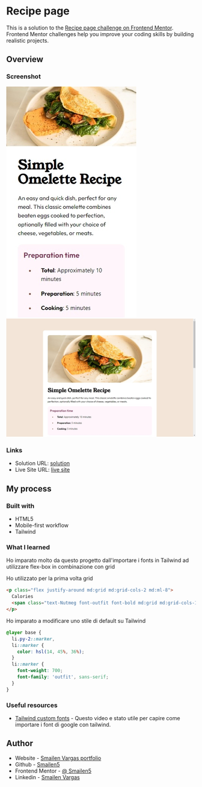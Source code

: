 # Recipe page

This is a solution to the [Recipe page challenge on Frontend Mentor](https://www.frontendmentor.io/challenges/recipe-page-KiTsR8QQKm). Frontend Mentor challenges help you improve your coding skills by building realistic projects. 


## Overview

### Screenshot

![smartphone](./screenshot/smartphone.jpeg)
![desktop](./screenshot/desktop.jpeg)


### Links

- Solution URL: [solution](https://github.com/Smailen5/Frontend-Mentor-Challenge/tree/main/recipe-page-main-main)
- Live Site URL: [live site](https://smailen5.github.io/Frontend-Mentor-Challenge/recipe-page-main-main/)

## My process

### Built with

- HTML5
- Mobile-first workflow
- Tailwind


### What I learned

Ho imparato molto da questo progetto dall'importare i fonts in Tailwind ad utilizzare flex-box in combinazione con grid

Ho utilizzato per la prima volta grid
```html
<p class="flex justify-around md:grid md:grid-cols-2 md:ml-8">
  Calories
  <span class="text-Nutmeg font-outfit font-bold md:grid md:grid-cols-1">277kcal</span>
</p>
```
Ho imparato a modificare uno stile di default su Tailwind
```css
@layer base {
  li.py-2::marker,
  li::marker {
    color: hsl(14, 45%, 36%);
  }
  li::marker {
    font-weight: 700;
    font-family: 'outfit', sans-serif;
  }
}
```


### Useful resources

- [Tailwind custom fonts](https://www.youtube.com/watch?v=arfDRUIZOiw&ab_channel=NetNinja) - Questo video e stato utile per capire come importare i font di google con tailwind.


## Author

- Website - [Smailen Vargas portfolio](https://smailenvargas.com/)
- Github - [Smailen5](https://github.com/Smailen5)
- Frontend Mentor - [@ Smailen5](https://www.frontendmentor.io/profile/Smailen5)
- Linkedin - [Smailen Vargas](https://www.linkedin.com/in/smailen-vargas/)